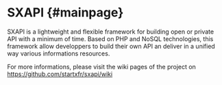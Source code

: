 SXAPI   {#mainpage}
=====

SXAPI is a lightweight and flexible framework for building open or private API with a minimum of time.
Based on PHP and NoSQL technologies, this framework allow developpers to build their own API an deliver in a unified way various informations resources.


For more informations, please visit the wiki pages of the project on https://github.com/startxfr/sxapi/wiki
